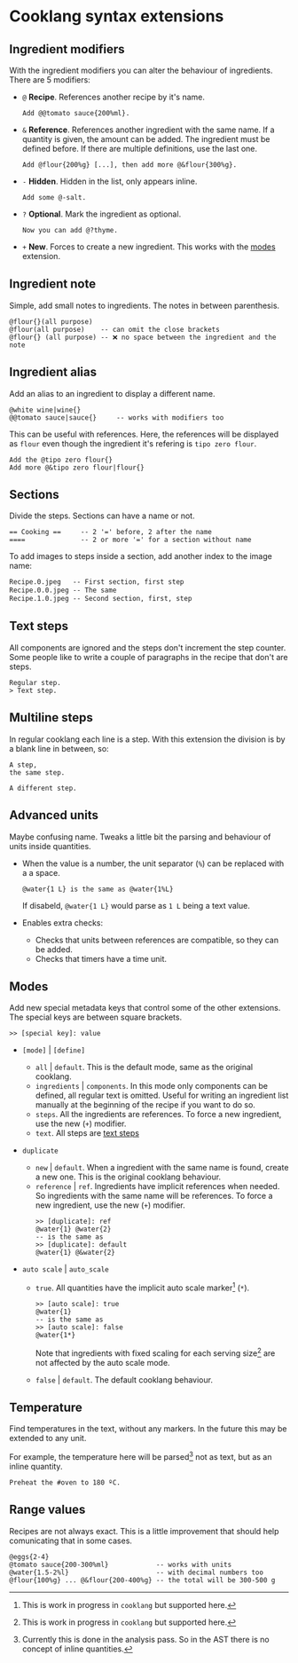 # Cooklang syntax extensions

## Ingredient modifiers
With the ingredient modifiers you can alter the behaviour of ingredients. There
are 5 modifiers:
- `@` **Recipe**. References another recipe by it's name.
  ```cooklang
  Add @@tomato sauce{200%ml}.
  ``` 
- `&` **Reference**. References another ingredient with the same name. If a
  quantity is given, the amount can be added. The ingredient must be defined
  before. If there are multiple definitions, use the last one.
  ```cooklang
  Add @flour{200%g} [...], then add more @&flour{300%g}.
  ```
- `-` **Hidden**. Hidden in the list, only appears inline.
  ```cooklang
  Add some @-salt.
  ```
- `?` **Optional**. Mark the ingredient as optional.
  ```cooklang
  Now you can add @?thyme.
  ```
- `+` **New**. Forces to create a new ingredient. This works with the 
  [modes](#modes) extension.

## Ingredient note
Simple, add small notes to ingredients. The notes in between parenthesis.

```coklang
@flour{}(all purpose)
@flour(all purpose)    -- can omit the close brackets
@flour{} (all purpose) -- ❌ no space between the ingredient and the note
```

## Ingredient alias
Add an alias to an ingredient to display a different name.

```cooklang
@white wine|wine{}
@@tomato sauce|sauce{}     -- works with modifiers too
```

This can be useful with references. Here, the references will be displayed as
`flour` even though the ingredient it's refering is `tipo zero flour`.

```cooklang
Add the @tipo zero flour{}
Add more @&tipo zero flour|flour{}
```

## Sections
Divide the steps. Sections can have a name or not.

```cooklang
== Cooking ==     -- 2 '=' before, 2 after the name
====              -- 2 or more '=' for a section without name
```

To add images to steps inside a section, add another index to the image name:
```txt
Recipe.0.jpeg   -- First section, first step
Recipe.0.0.jpeg -- The same
Recipe.1.0.jpeg -- Second section, first, step
```

## Text steps
All components are ignored and the steps don't increment the step counter. Some
people like to write a couple of paragraphs in the recipe that don't are steps.

```cooklang
Regular step.
> Text step.
```

## Multiline steps
In regular cooklang each line is a step. With this extension the division is by
a blank line in between, so:
```cooklang
A step,
the same step.

A different step.
```

## Advanced units
Maybe confusing name. Tweaks a little bit the parsing and behaviour of units
inside quantities.

- When the value is a number, the unit separator (`%`) can be replaced with a
a space.
  ```cooklang
  @water{1 L} is the same as @water{1%L}
  ```

  If disabeld, `@water{1 L}` would parse as `1 L` being a text value.
- Enables extra checks:
  - Checks that units between references are compatible, so they can be added.
  - Checks that timers have a time unit.

## Modes
Add new special metadata keys that control some of the other extensions. The
special keys are between square brackets.

```cooklang
>> [special key]: value
```

- `[mode]` | `[define]`
  - `all` | `default`. This is the default mode, same as the original cooklang.
  - `ingredients` | `components`. In this mode only components can be defined,
  all regular text is omitted. Useful for writing an ingredient list manually
  at the beginning of the recipe if you want to do so.
  - `steps`. All the ingredients are references. To force a new ingredient, use
  the new (`+`) modifier.
  - `text`. All steps are [text steps](#text-steps)

- `duplicate`
  - `new` | `default`. When a ingredient with the same name is found, create a
  new one. This is the original cooklang behaviour.
  - `reference` | `ref`. Ingredients have implicit references when needed. So
  ingredients with the same name will be references. To force a new ingredient,
  use the new (`+`) modifier.
    ```cooklang
    >> [duplicate]: ref
    @water{1} @water{2}
    -- is the same as
    >> [duplicate]: default
    @water{1} @&water{2}
    ```
- `auto scale` | `auto_scale`
  - `true`. All quantities have the implicit auto scale marker[^1] (`*`).
    ```cooklang
    >> [auto scale]: true
    @water{1}
    -- is the same as
    >> [auto scale]: false
    @water{1*}
    ```

    Note that ingredients with fixed scaling for each serving size[^1] are not
    affected by the auto scale mode.
  - `false` | `default`. The default cooklang behaviour.

## Temperature
Find temperatures in the text, without any markers. In the future this may be
extended to any unit.

For example, the temperature here will be parsed[^2] not as text, but as an inline
quantity.
```cooklang
Preheat the #oven to 180 ºC.
```

## Range values
Recipes are not always exact. This is a little improvement that should help
comunicating that in some cases.

```cooklang
@eggs{2-4}
@tomato sauce{200-300%ml}            -- works with units
@water{1.5-2%l}                      -- with decimal numbers too
@flour{100%g} ... @&flour{200-400%g} -- the total will be 300-500 g
```

[^1]: This is work in progress in `cooklang` but supported here.

[^2]: Currently this is done in the analysis pass. So in the AST there is no
concept of inline quantities.